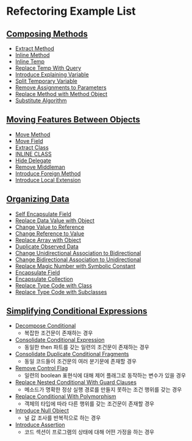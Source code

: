 # Refectoring Example List

## [Composing Methods](https://github.com/jihunparkme/blog/blob/main/contents/11/refectoring/06.Composing-Methods.md#composing-methods)

- [Extract Method](https://github.com/jihunparkme/blog/blob/main/contents/11/refectoring/06.Composing-Methods.md#extract-method)
- [Inline Method](https://github.com/jihunparkme/blog/blob/main/contents/11/refectoring/06.Composing-Methods.md#inline-method)
- [Inline Temp](https://github.com/jihunparkme/blog/blob/main/contents/11/refectoring/06.Composing-Methods.md#inline-temp)
- [Replace Temp With Query](https://github.com/jihunparkme/blog/blob/main/contents/11/refectoring/06.Composing-Methods.md#replace-temp-with-query)
- [Introduce Explaining Variable](https://github.com/jihunparkme/blog/blob/main/contents/11/refectoring/06.Composing-Methods.md#introduce-explaining-variable)
- [Split Temporary Variable](https://github.com/jihunparkme/blog/blob/main/contents/11/refectoring/06.Composing-Methods.md#split-temporary-variable)
- [Remove Assignments to Parameters](https://github.com/jihunparkme/blog/blob/main/contents/11/refectoring/06.Composing-Methods.md#remove-assignments-to-parameters)
- [Replace Method with Method Object](https://github.com/jihunparkme/blog/blob/main/contents/11/refectoring/06.Composing-Methods.md#replace-method-with-method-object)
- [Substitute Algorithm](https://github.com/jihunparkme/blog/blob/main/contents/11/refectoring/06.Composing-Methods.md#substitute-algorithm)

## [Moving Features Between Objects](https://github.com/jihunparkme/blog/blob/main/contents/11/refectoring/07.Moving-Features-Between-Objects.md#moving-features-between-objects)

- [Move Method](https://github.com/jihunparkme/blog/blob/main/contents/11/refectoring/07.Moving-Features-Between-Objects.md#move-method)
- [Move Field](https://github.com/jihunparkme/blog/blob/main/contents/11/refectoring/07.Moving-Features-Between-Objects.md#move-field)
- [Extract Class](https://github.com/jihunparkme/blog/blob/main/contents/11/refectoring/07.Moving-Features-Between-Objects.md#extract-class)
- [INLINE CLASS](https://github.com/jihunparkme/blog/blob/main/contents/11/refectoring/07.Moving-Features-Between-Objects.md#inline-class)
- [Hide Delegate](https://github.com/jihunparkme/blog/blob/main/contents/11/refectoring/07.Moving-Features-Between-Objects.md#hide-delegate)
- [Remove Middleman](https://github.com/jihunparkme/blog/blob/main/contents/11/refectoring/07.Moving-Features-Between-Objects.md#remove-middleman)
- [Introduce Foreign Method](https://github.com/jihunparkme/blog/blob/main/contents/11/refectoring/07.Moving-Features-Between-Objects.md#introduce-foreign-method)
- [Introduce Local Extension](https://github.com/jihunparkme/blog/blob/main/contents/11/refectoring/07.Moving-Features-Between-Objects.md#introduce-local-extension)

## [Organizing Data](https://github.com/jihunparkme/blog/blob/main/contents/11/refectoring/08.Organizing-Data.md#organizing-data)

- [Self Encapsulate Field](https://github.com/jihunparkme/blog/blob/main/contents/11/refectoring/08.Organizing-Data.md#self-encapsulate-field)
- [Replace Data Value with Object](https://github.com/jihunparkme/blog/blob/main/contents/11/refectoring/08.Organizing-Data.md#replace-data-value-with-object)
- [Change Value to Reference](https://github.com/jihunparkme/blog/blob/main/contents/11/refectoring/08.Organizing-Data.md#change-value-to-reference)
- [Change Reference to Value](https://github.com/jihunparkme/blog/blob/main/contents/11/refectoring/08.Organizing-Data.md#change-reference-to-value)
- [Replace Array with Object](https://github.com/jihunparkme/blog/blob/main/contents/11/refectoring/08.Organizing-Data.md#replace-array-with-object)
- [Duplicate Observed Data](https://github.com/jihunparkme/blog/blob/main/contents/11/refectoring/08.Organizing-Data.md#duplicate-observed-data)
- [Change Unidirectional Association to Bidirectional](https://github.com/jihunparkme/blog/blob/main/contents/11/refectoring/08.Organizing-Data.md#change-unidirectional-association-to-bidirectional)
- [Change Bidirectional Association to Unidirectional](https://github.com/jihunparkme/blog/blob/main/contents/11/refectoring/08.Organizing-Data.md#change-bidirectional-association-to-unidirectional)
- [Replace Magic Number with Symbolic Constant](https://github.com/jihunparkme/blog/blob/main/contents/11/refectoring/08.Organizing-Data.md#replace-magic-number-with-symbolic-constant)
- [Encapsulate Field](https://github.com/jihunparkme/blog/blob/main/contents/11/refectoring/08.Organizing-Data.md#encapsulate-field)
- [Encapsulate Collection](https://github.com/jihunparkme/blog/blob/main/contents/11/refectoring/08.Organizing-Data.md#encapsulate-collection)
- [Replace Type Code with Class](https://github.com/jihunparkme/blog/blob/main/contents/11/refectoring/08.Organizing-Data.md#replace-type-code-with-class)
- [Replace Type Code with Subclasses](https://github.com/jihunparkme/blog/blob/main/contents/11/refectoring/08.Organizing-Data.md#replace-type-code-with-subclasses)

## [Simplifying Conditional Expressions](https://github.com/jihunparkme/blog/blob/main/contents/11/refectoring/09.Simplifying-Conditional-Expressions.md#simplifying-conditional-expressions)

- [Decompose Conditional](https://github.com/jihunparkme/blog/blob/main/contents/11/refectoring/09.Simplifying-Conditional-Expressions.md#decompose-conditional)
  - 복잡한 조건문이 존재하는 경우
- [Consolidate Conditional Expression](https://github.com/jihunparkme/blog/blob/main/contents/11/refectoring/09.Simplifying-Conditional-Expressions.md#consolidate-conditional-expression)
  - 동일한 then 파트를 갖는 일련의 조건문이 존재하는 경우
- [Consolidate Duplicate Conditional Fragments](https://github.com/jihunparkme/blog/blob/main/contents/11/refectoring/09.Simplifying-Conditional-Expressions.md#consolidate-duplicate-conditional-fragments)
  - 동일 코드들이 조건문의 여러 분기문에 존재할 경우
- [Remove Control Flag](https://github.com/jihunparkme/blog/blob/main/contents/11/refectoring/09.Simplifying-Conditional-Expressions.md#remove-control-flag)
  - 일련의 boolean 표현식에 대해 제어 플래그로 동작하는 변수가 있을 경우
- [Replace Nested Conditional With Guard Clauses](https://github.com/jihunparkme/blog/blob/main/contents/11/refectoring/09.Simplifying-Conditional-Expressions.md#replace-nested-conditional-with-guard-clauses)
  - 메소드가 명확한 정상 실행 경로를 만들지 못하는 조건 행위를 갖는 경우
- [Replace Conditional With Polymorphism](https://github.com/jihunparkme/blog/blob/main/contents/11/refectoring/09.Simplifying-Conditional-Expressions.md#replace-conditional-with-polymorphism)
  - 객체의 타입에 따라 다른 행위를 갖는 조건문이 존재할 경우
- [Introduce Null Object](https://github.com/jihunparkme/blog/blob/main/contents/11/refectoring/09.Simplifying-Conditional-Expressions.md#introduce-null-object)
  - 널 값 조사를 반복적으로 하는 경우
- [Introduce Assertion](https://github.com/jihunparkme/blog/blob/main/contents/11/refectoring/09.Simplifying-Conditional-Expressions.md#introduce-assertion)
  - 코드 섹션이 프로그램의 상태에 대해 어떤 가정을 하는 경우